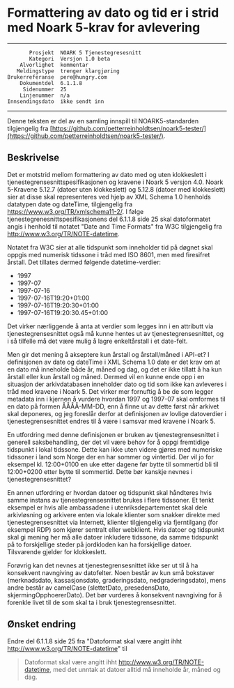 Formattering av dato og tid er i strid med Noark 5-krav for avlevering
======================================================================

 ------------------  ---------------------------------
           Prosjekt  NOARK 5 Tjenestegresesnitt
           Kategori  Versjon 1.0 beta
        Alvorlighet  kommentar
       Meldingstype  trenger klargjøring
    Brukerreferanse  pere@hungry.com
        Dokumentdel  6.1.1.8
         Sidenummer  25
        Linjenummer  n/a
    Innsendingsdato  ikke sendt inn
 ------------------  ---------------------------------

Denne teksten er del av en samling innspill til NOARK5-standarden
tilgjengelig fra [https://github.com/petterreinholdtsen/noark5-tester/](https://github.com/petterreinholdtsen/noark5-tester/).

Beskrivelse
-----------

Det er motstrid mellom formattering av dato med og uten klokkeslett i
tjenestegrensesnittspesifikasjonen og kravene i Noark 5 versjon 4.0.
Noark 5-Kravene 5.12.7 (datoer uten klokkeslett) og 5.12.8 (datoer med
klokkeslett) sier at disse skal representeres ved hjelp av XML Schema
1.0 henholds datatypen date og dateTime, tilgjengelig fra
https://www.w3.org/TR/xmlschema11-2/.  I følge
tjenestegrenesnittspesifikasjonens del 6.1.1.8 side 25 skal
datoformatet angis i henhold til notatet "Date and Time Formats" fra
W3C tilgjengelig fra http://www.w3.org/TR/NOTE-datetime.

Notatet fra W3C sier at alle tidspunkt som inneholder tid på døgnet
skal oppgis med numerisk tidssone i tråd med ISO 8601, men med
firesifret årstall.  Det tillates dermed følgende datetime-verdier:

 * 1997
 * 1997-07
 * 1997-07-16
 * 1997-07-16T19:20+01:00
 * 1997-07-16T19:20:30+01:00
 * 1997-07-16T19:20:30.45+01:00

Det virker nærliggende å anta at verdier som legges inn i en attributt
via tjenestegrensesnittet også må kunne hentes ut av
tjenestegrensesnittet, og i så tilfelle må det være mulig å lagre
enkeltårstall i et date-felt.

Men gir det mening å akseptere kun årstall og årstall/måned i API-et?
I definisjonen av date og dateTime i XML Schema 1.0 date er det krav
om at en dato må inneholde både år, måned og dag, og det er ikke
tillatt å ha kun årstall eller kun årstall og måned.  Dermed vil en
kunne ende opp i en situasjon der arkivdatabasen inneholder dato og
tid som ikke kan avleveres i tråd med kravene i Noark 5.  Det virker
mer fornuftig å be de som legger metadata inn i kjernen å vurdere
hvordan 1997 og 1997-07 skal omformes til en dato på formen
ÅÅÅÅ-MM-DD, enn å finne ut av dette først når arkivet skal deponeres,
og jeg foreslår derfor at definisjonen av lovlige datoverdier i
tjenestegrensesnittet endres til å være i samsvar med kravene i Noark
5.

En utfordring med denne definisjonen er bruken av
tjenestegrensesnittet i generell saksbehandling, der det vil være
behov for å oppgi fremtidige tidspunkt i lokal tidssone.  Dette kan
ikke uten videre gjøres med numeriske tidssoner i land som Norge der
en har sommer og vintertid.  Der vil jo for eksempel kl. 12:00+0100 en
uke etter dagene før bytte til sommertid bli til 12:00+0200 etter
bytte til sommertid.  Dette bør kanskje nevnes i
tjenestegrensesnittet?

En annen utfordring er hvordan datoer og tidspunkt skal håndteres hvis
samme instans av tjenestegrensesnittet brukes i flere tidssoner.  Et
tenkt eksempel er hvis alle ambassadene i utenriksdepartementet skal
dele arkivløsning og arkivere enten via lokale klienter som snakker
direkte med tjenestegrensesnittet via Internett, klienter tilgjengelig
via fjerntilgang (for eksempel RDP) som kjører sentralt eller
webklient.  Hvis datoer og tidspunkt skal gi mening her må alle datoer
inkludere tidssone, da samme tidspunkt på to forskjellige steder på
jordkloden kan ha forskjellige datoer.  Tilsvarende gjelder for
klokkeslett.

Forøvrig kan det nevnes at tjenestegrensesnittet ikke ser ut til å ha
konsekvent navngiving av datofelter.  Noen består av kun små bokstaver
(merknadsdato, kassasjonsdato, graderingsdato, nedgraderingsdato),
mens andre består av camelCase (slettetDato, presedensDato,
skjermingOpphoererDato).  Det bør vurderes å konsekvent navngiving for
å forenkle livet til de som skal ta i bruk tjenestegrensesnittet.

Ønsket endring
--------------

Endre del 6.1.1.8 side 25 fra "Datoformat skal være angitt ihht
http://www.w3.org/TR/NOTE-datetime" til

> Datoformat skal være angitt ihht http://www.w3.org/TR/NOTE-datetime,
> med det unntak at datoer alltid må inneholde år, måned og dag.
